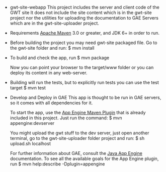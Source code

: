 
- gwt-site-webapp
 This project includes the server and client code of the GWT site
 It does not include the site content which is in the gwt-site project
 nor the utilities for uploading the documentation to GAE Servers which
 are in the gwt-site-uploader project.

- Requirements
 [Apache Maven](http://maven.apache.org) 3.0 or greater, and JDK 6+ in order to run.

- Before building the project you may need gwt-site packaged file.
  Go to the gwt-site folder and run:
  $ mvn install

- To build and check the app, run
  $ mvn package

  Now you can point your browser to the target/www folder or you can deploy
  its content in any web-server.

- Building will run the tests, but to explicitly run tests you can use the test target
  $ mvn test

- Develop and Deploy in GAE
  This app is thought to be run in GAE servers, so it comes with all dependencies for it.

  To start the app, use the [App Engine Maven Plugin](http://code.google.com/p/appengine-maven-plugin/)
  that is already included in this project. Just run the command:
  $ mvn appengine:devserver

  You might upload the gwt stuff to the dev server, just open another terminal, 
  go to the gwt-site-uploader folder project and run:
  $ sh upload.sh localhost

  For further information about GAE, consult the [Java App Engine](https://developers.google.com/appengine/docs/java/overview) documentation.
  To see all the available goals for the App Engine plugin, run
  $  mvn help:describe -Dplugin=appengine
